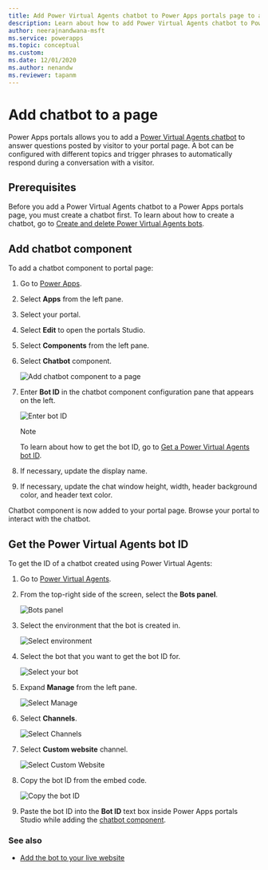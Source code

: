 ```yaml
---
title: Add Power Virtual Agents chatbot to Power Apps portals page to answer questions using a bot. | Microsoft Docs
description: Learn about how to add Power Virtual Agents chatbot to Power Apps portals page to answer questions using a bot.
author: neerajnandwana-msft
ms.service: powerapps
ms.topic: conceptual
ms.custom: 
ms.date: 12/01/2020
ms.author: nenandw
ms.reviewer: tapanm
---
```


# Add chatbot to a page

Power Apps portals allows you to add a [Power Virtual Agents chatbot](https://docs.microsoft.com/power-virtual-agents/fundamentals-what-is-power-virtual-agents) to answer questions posted by visitor to your portal page. A bot can be configured with different topics and trigger phrases to automatically respond during a conversation with a visitor.

## Prerequisites

Before you add a Power Virtual Agents chatbot to a Power Apps portals page, you must create a chatbot first. To learn about how to create a chatbot, go to [Create and delete Power Virtual Agents bots](https://docs.microsoft.com/power-virtual-agents/authoring-first-bot).

## Add chatbot component

To add a chatbot component to portal page:

1. Go to [Power Apps](https://make.powerapps.com).

1. Select **Apps** from the left pane.

1. Select your portal.

1. Select **Edit** to open the portals Studio.

1. Select **Components** from the left pane.

1. Select **Chatbot** component.

    ![Add chatbot component to a page](media/add-chatbot/add-chatbot.png "Add chatbot component to a page")

1. Enter **Bot ID** in the chatbot component configuration pane that appears on the left.

    ![Enter bot ID](media/add-chatbot/enter-bot-id.png "Enter bot ID")

    > [!NOTE]
    > To learn about how to get the bot ID, go to [Get a Power Virtual Agents bot ID](#get-the-power-virtual-agents-bot-id).

1. If necessary, update the display name.

1. If necessary, update the chat window height, width, header background color, and header text color.

Chatbot component is now added to your portal page. Browse your portal to interact with the chatbot.

## Get the Power Virtual Agents bot ID

To get the ID of a chatbot created using Power Virtual Agents:

1. Go to [Power Virtual Agents](https://powerva.microsoft.com).

1. From the top-right side of the screen, select the **Bots panel**.

    ![Bots panel](media/add-chatbot/bots-panel.png "Bots panel")

1. Select the environment that the bot is created in.

    ![Select environment](media/add-chatbot/select-environment.png "Select environment")

1. Select the bot that you want to get the bot ID for.

    ![Select your bot](media/add-chatbot/select-bot.png "Select your bot")

1. Expand **Manage** from the left pane.

    ![Select Manage](media/add-chatbot/select-manage.png "Select Manage")

1. Select **Channels**.

    ![Select Channels](media/add-chatbot/select-channels.png "Select Channels")

1. Select **Custom website** channel.

    ![Select Custom Website](media/add-chatbot/select-custom-website.png "Select Custom Website")

1. Copy the bot ID from the embed code.

    ![Copy the bot ID](media/add-chatbot/bot-id.png "Copy the bot ID")

1. Paste the bot ID into the **Bot ID** text box inside Power Apps portals Studio while adding the [chatbot component](#add-chatbot-component).

### See also

- [Add the bot to your live website](https://docs.microsoft.com/power-virtual-agents/publication-connect-bot-to-web-channels)
